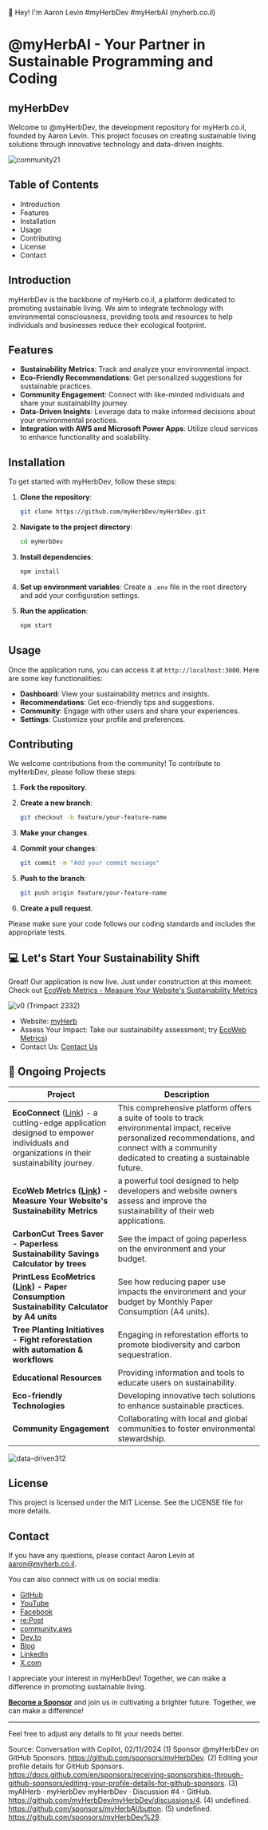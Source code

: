 👋 Hey! I'm Aaron Levin #myHerbDev #myHerbAI (myherb.co.il)

# @myHerbAI - Your Partner in Sustainable Programming and Coding 

## myHerbDev

Welcome to @myHerbDev, the development repository for myHerb.co.il, founded by Aaron Levin. This project focuses on creating sustainable living solutions through innovative technology and data-driven insights.

![community21](https://github.com/user-attachments/assets/fc0d4560-abca-4872-8dbb-79c4dc0f0264)


## Table of Contents

- Introduction
- Features
- Installation
- Usage
- Contributing
- License
- Contact

## Introduction

myHerbDev is the backbone of myHerb.co.il, a platform dedicated to promoting sustainable living. We aim to integrate technology with environmental consciousness, providing tools and resources to help individuals and businesses reduce their ecological footprint.

## Features

- **Sustainability Metrics**: Track and analyze your environmental impact.
- **Eco-Friendly Recommendations**: Get personalized suggestions for sustainable practices.
- **Community Engagement**: Connect with like-minded individuals and share your sustainability journey.
- **Data-Driven Insights**: Leverage data to make informed decisions about your environmental practices.
- **Integration with AWS and Microsoft Power Apps**: Utilize cloud services to enhance functionality and scalability.

## Installation

To get started with myHerbDev, follow these steps:

1. **Clone the repository**:
    ```bash
    git clone https://github.com/myHerbDev/myHerbDev.git
    ```

2. **Navigate to the project directory**:
    ```bash
    cd myHerbDev
    ```

3. **Install dependencies**:
    ```bash
    npm install
    ```

4. **Set up environment variables**:
    Create a `.env` file in the root directory and add your configuration settings.

5. **Run the application**:
    ```bash
    npm start
    ```

## Usage

Once the application runs, you can access it at `http://localhost:3000`. Here are some key functionalities:

- **Dashboard**: View your sustainability metrics and insights.
- **Recommendations**: Get eco-friendly tips and suggestions.
- **Community**: Engage with other users and share your experiences.
- **Settings**: Customize your profile and preferences.

## Contributing

We welcome contributions from the community! To contribute to myHerbDev, please follow these steps:

1. **Fork the repository**.
2. **Create a new branch**:
    ```bash
    git checkout -b feature/your-feature-name
    ```

3. **Make your changes**.
4. **Commit your changes**:
    ```bash
    git commit -m "Add your commit message"
    ```

5. **Push to the branch**:
    ```bash
    git push origin feature/your-feature-name
    ```

6. **Create a pull request**.

Please make sure your code follows our coding standards and includes the appropriate tests.

## 💻 Let's Start Your Sustainability Shift

Great! Our application is now live. Just under construction at this moment: Check out [EcoWeb Metrics - Measure Your Website's Sustainability Metrics](https://snazzy-banoffee-1a4526.netlify.app/)

![v0 (Trimpact 2332)](https://github.com/user-attachments/assets/0596fda0-58e8-4323-9456-6843ad36c98b)

- Website: [myHerb](https://myherb.co.il/)
- Assess Your Impact: Take our sustainability assessment; try [EcoWeb Metrics](https://snazzy-banoffee-1a4526.netlify.app/))
- Contact Us: [Contact Us](https://myherb.co.il/contact-us/)

## 🌟 Ongoing Projects

| **Project**                     | **Description**                                                                 |
|---------------------------------|---------------------------------------------------------------------------------|
| **EcoConnect** ([Link](https://myherb-ecoconnect.vercel.app/)) - a cutting-edge application designed to empower individuals and organizations in their sustainability journey. | This comprehensive platform offers a suite of tools to track environmental impact, receive personalized recommendations, and connect with a community dedicated to creating a sustainable future.
| **EcoWeb Metrics ([Link](https://snazzy-banoffee-1a4526.netlify.app/)) - Measure Your Website's Sustainability Metrics**   | a powerful tool designed to help developers and website owners assess and improve the sustainability of their web applications. |
| **CarbonCut Trees Saver - Paperless Sustainability Savings Calculator by trees**   | See the impact of going paperless on the environment and your budget. |
| **PrintLess EcoMetrics ([Link](https://v0-print-less-eco-metrics-bud6sodkwjo-pxgq99wlt-myherbdev.vercel.app/)) - Paper Consumption Sustainability Calculator by A4 units**   | See how reducing paper use impacts the environment and your budget by Monthly Paper Consumption (A4 units). |
| **Tree Planting Initiatives - Fight reforestation with automation & workflows**   | Engaging in reforestation efforts to promote biodiversity and carbon sequestration. |
| **Educational Resources**       | Providing information and tools to educate users on sustainability.             |
| **Eco-friendly Technologies**   | Developing innovative tech solutions to enhance sustainable practices.          |
| **Community Engagement**        | Collaborating with local and global communities to foster environmental stewardship. |

![data-driven312](https://github.com/user-attachments/assets/e0f37c28-37e7-4040-8ceb-b65233c6860f)

## License

This project is licensed under the MIT License. See the LICENSE file for more details.

## Contact

If you have any questions, please contact Aaron Levin at aaron@myherb.co.il.

You can also connect with us on social media:
- [GitHub](https://github.com/sponsors/myHerbDev)
- [YouTube](https://www.youtube.com/@myherb)
- [Facebook](https://www.facebook.com/myHerb.co.il/)
- [re:Post](https://repost.aws/community/users/USg7NalzMxQcyy0w-VC6_jCg)
- [community.aws](https://community.aws/@myherb)
- [Dev.to](https://dev.to/myherb)
- [Blog](https://myherb.co.il)
- [LinkedIn](https://www.linkedin.com/company/myherb/)
- [X.com](https://twitter.com/myHerb1)

I appreciate your interest in myHerbDev! Together, we can make a difference in promoting sustainable living.

**[Become a Sponsor](https://github.com/sponsors/myHerbDev)** and join us in cultivating a brighter future. Together, we can make a difference!

---

Feel free to adjust any details to fit your needs better.

Source: Conversation with Copilot, 02/11/2024
(1) Sponsor @myHerbDev on GitHub Sponsors. https://github.com/sponsors/myHerbDev.
(2) Editing your profile details for GitHub Sponsors. https://docs.github.com/en/sponsors/receiving-sponsorships-through-github-sponsors/editing-your-profile-details-for-github-sponsors.
(3) myAIHerb · myHerbDev myHerbDev · Discussion #4 - GitHub. https://github.com/myHerbDev/myHerbDev/discussions/4.
(4) undefined. https://github.com/sponsors/myHerbAI/button.
(5) undefined. https://github.com/sponsors/myHerbDev%29.
